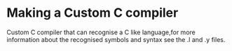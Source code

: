 # Making a Custom C compiler

Custom C compiler that can recognise a C like language,for more information about the recognised symbols and syntax see the .l and .y files.
